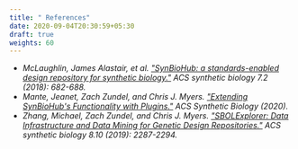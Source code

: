 ```yaml
---
title: " References"
date: 2020-09-04T20:30:59+05:30
draft: true
weights: 60
---
```



* *McLaughlin, James Alastair, et al. ["SynBioHub: a standards-enabled design repository for synthetic biology."](https://pubs.acs.org/doi/abs/10.1021/acssynbio.7b00403) ACS synthetic biology 7.2 (2018): 682-688.*
* *Mante, Jeanet, Zach Zundel, and Chris J. Myers. ["Extending SynBioHub's Functionality with Plugins."](https://pubs.acs.org/doi/abs/10.1021/acssynbio.0c00056) ACS Synthetic Biology (2020).*
* *Zhang, Michael, Zach Zundel, and Chris J. Myers. ["SBOLExplorer: Data Infrastructure and Data Mining for Genetic Design Repositories."](https://pubs.acs.org/doi/abs/10.1021/acssynbio.9b00089) ACS synthetic biology 8.10 (2019): 2287-2294.*


